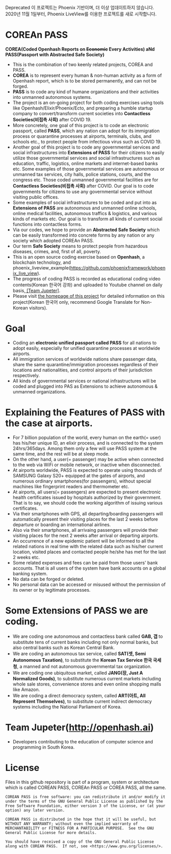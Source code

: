 Deprecated 
이 프로젝트는 Phoenix 기반이며, 더 이상 업데이트하지 않습니다. 2020년 11월 1일부터, Phoenix LiveView를 이용한 프로젝트를 새로 시작합니다. 

# COREAn PASS


**COREA(Coded Openhash Reports on ~~Economic~~ Every Activities) aNd PASS(Passport with Abstracted Safe Society)**
* This is the combination of two keenly related projects, COREA and PASS. 
* **COREA** is to represent every human & non-human activity as a form of Openhash report, which is to be stored permanently, and can not be forged. 
* **PASS** is to code any kind of humane organizations and their activities into unmanned autonomous systems.
* The project is an on-going project for both coding exercises using tools like Openhash/Elixir/Phoenix/Ecto, and preparing a humble startup company to convert/transform current societies into **Contactless Societies(비접촉 사회)** after COVID 19.
* More concretely, one goal of this project is to code an electronic passport, called **PASS**, which any nation can adopt for its immigration process or quarantine processes at airports, terminals, clubs, and schools etc., to protect people from infectious virus such as COVID 19.
* Another goal of this project is to code any governmental services and social infrastructures into **Extensions of PASS** for their citizens to easily utilize those governmental services and social infrastructures such as education, traffic, logistics, online markets and internet-based banks etc. Some examples of those governmental services are autonomous or unmanned tax services, city halls, police stations, courts, and the congress etc. Those coded unmanned governmental facilities are for **Contactless Societies(비접촉 사회)** after COVID. Our goal is to code governments for citizens to use any governmental service without visiting public offices.
* Some examples of social infrastructures to be coded and put into as **Extensions of PASS** are autonomous and unmanned online schools, online medical facilities, autonomous traffics & logistics, and various kinds of markets etc. Our goal is to transform all kinds of current social functions into contactless forms. 
* Via our codes, we hope to provide an **Abstracted Safe Society** which can be easily transformed into concrete forms by any nation or any society which adopted COREAn PASS.
* Our term **Safe Society** means to protect people from hazardous diseases, crimes, and, first of all, poverty.
* This is an open source coding exercise based on **Openhash**, a blockchain technology, and phoenix_liveview_example(https://github.com/phoenixframework/phoenix_live_view).
* The progress of coding PASS is recorded as educational coding video contents(Korean 한국어 강좌) and uploaded to Youtube channel on daily basis,[ \[Team Jupeter\]](https://www.youtube.com/watch?v=LsZgh8szGYA&list=PLlSZlNj22M7QRBGl7s9WnT0xqKGDuzPKk).
* Please visit [the homepage of this project](https://openhash.ai/%ED%91%9C%EC%A4%80-%EC%97%AC%EA%B6%8C-%EC%9D%B8%ED%94%84%EB%9D%BC) for detailed information on this project(Korean 한국어 only, recommend Google Translate for Non-Korean visitors).

# Goal

* Coding an **electronic unified passport called PASS** for all nations to adopt easily, especially for unified quarantine processes at worldwide airports.
* All immigration services of worldwide nations share passenger data, share the same quarantine/immigration processes regardless of their locations and nationalities, and control airports of their jurisdiction respectively.
* All kinds of governmental services or national infrastructures will be coded and plugged into PAS as Extensions to achieve autonomous & unmanned organizations. 

# Explaining the Features of PASS with the case at airports. 

* For 7 billion population of the world, every human on the earth(= user) has his/her unique ID, an elixir process, and is connected to the system 24hrs/365days. Among them only a few will use PASS system at the same time, and the rest will be at sleep mode. 
* On the other hand, a user(= passenger) may be active when connected to the web via WiFi or mobile network, or inactive when disconnected.
* At airports worldwide, PASS is expected to operate using thousands of SAMSUNG Galaxy S20+ equipped at the gates of airports, and numerous ordinary smartphones(for passengers), without special machines like fingerprint readers and thermometer etc.
* At airports, all users(= passengers) are expected to present electronic health certificates issued by hospitals authorized by their government. That is to say, we should code the working algorithm of issuing various certificates. 
* Via their smartphones with GPS, all departing/boarding passengers will automatically present their visiting places for the last 2 weeks before departure or boarding an international airlines. 
* Also via their smartphones, all arrivaing passengers will provide their visiting places for the next 2 weeks after arrival or departing airports.
* An occurrence of a new epidemic patient will be informed to all the related nations in real time with the related data such as his/her current location, visited places and contacted people he/she has met for the last 2 weeks etc.
* Some related expenses and fees can be paid from those users' bank accounts. That is all users of the system have bank accounts on a global banking system. 
* No data can be forged or deleted. 
* No personal data can be accessed or misused without the permission of its owner or by legitimate processes. 

# Some Extensions of PASS we are coding.
* We are coding one autonomous and contactless bank called **GAB, 갭** to substitute tens of current banks including not only normal banks, but also central banks such as Korean Central Bank.
* We are coding an autonomous tax service, called **SAT(셋, Semi Autonomous Taxation)**, to substitute the **Korean Tax Service 한국 국세청**, a manned and not autonomous governmental tax organization. 
* We are coding one ubiquitous market, called **JANG(장, Just A Normalized Goods)**, to substitute numerous current markets including whole sale stores, convenience stores and even online shopping malls like Amazon.
* We are coding a direct democracy system, called **ART(아트, All Represent Themselves)**, to substitute current indirect democracy systems including the National Parliament of Korea. 


# Team Jupeter(http://openhash.ai)

* Developers contributing to the education of computer science and programming in South Korea. 

# License
Files in this github repository is part of a program, system or architecture which is called COREAN PASS, COREAn PASS or COREA PASS, all the same.

    COREAN PASS is free software: you can redistribute it and/or modify it under the terms of the GNU General Public License as published by the Free Software Foundation, either version 3 of the License, or (at your option) any later version.

    COREAN PASS is distributed in the hope that it will be useful, but WITHOUT ANY WARRANTY; without even the implied warranty of MERCHANTABILITY or FITNESS FOR A PARTICULAR PURPOSE.  See the GNU General Public License for more details.

    You should have received a copy of the GNU General Public License along with COREAN PASS.  If not, see <https://www.gnu.org/licenses/>.
